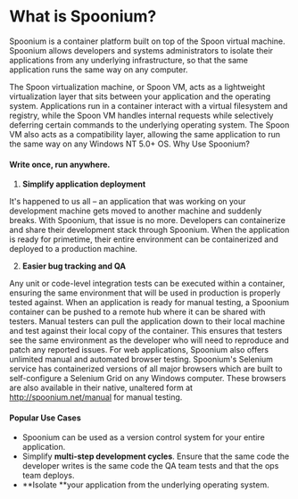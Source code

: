 ﻿
# What is Spoonium?

Spoonium is a container platform built on top of the Spoon virtual machine. Spoonium allows developers and systems administrators to isolate their applications from any underlying infrastructure, so that the same application runs the same way on any computer.

The Spoon virtualization machine, or Spoon VM, acts as a lightweight virtualization layer that sits between your application and the operating system. Applications run in a container interact with a virtual filesystem and registry, while the Spoon VM handles internal requests while selectively deferring certain commands to the underlying operating system. The Spoon VM also acts as a compatibility layer, allowing the same application to run the same way on any Windows NT 5.0+ OS.
Why Use Spoonium?

#### Write once, run anywhere.

1. **Simplify application deployment**

It's happened to us all – an application that was working on your development machine gets moved to another machine and suddenly breaks. With Spoonium, that issue is no more. Developers can containerize and share their development stack through Spoonium. When the application is ready for primetime, their entire environment can be containerized and deployed to a production machine.

2. **Easier bug tracking and QA**

Any unit or code-level integration tests can be executed within a container, ensuring the same environment that will be used in production is properly tested against. When an application is ready for manual testing, a Spoonium container can be pushed to a remote hub where it can be shared with testers. Manual testers can pull the application down to their local machine and test against their local copy of the container. This ensures that testers see the same environment as the developer who will need to reproduce and patch any reported issues.
For web applications, Spoonium also offers unlimited manual and automated browser testing. Spoonium's Selenium service has containerized versions of all major browsers which are built to self-configure a Selenium Grid on any Windows computer. These browsers are also available in their native, unaltered form at http://spoonium.net/manual for manual testing.

#### Popular Use Cases

- Spoonium can be used as a version control system for your entire application.
- Simplify **multi-step development cycles**. Ensure that the same code the developer writes is the same code the QA team tests and that the ops team deploys.
- **Isolate **your application from the underlying operating system.

